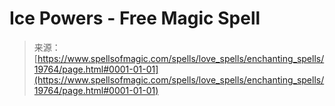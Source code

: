 <!--yml
category: 未分类
date: 2024-06-12 19:02:02
-->

# Ice Powers - Free Magic Spell

> 来源：[https://www.spellsofmagic.com/spells/love_spells/enchanting_spells/19764/page.html#0001-01-01](https://www.spellsofmagic.com/spells/love_spells/enchanting_spells/19764/page.html#0001-01-01)